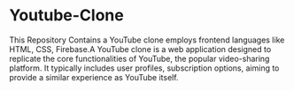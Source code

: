 # Youtube-Clone
This Repository Contains a YouTube clone employs frontend languages like HTML, CSS, Firebase.A YouTube clone is a web application designed to replicate the core functionalities of YouTube, the popular video-sharing platform. It typically includes user profiles, subscription options, aiming to provide a similar experience as YouTube itself.
